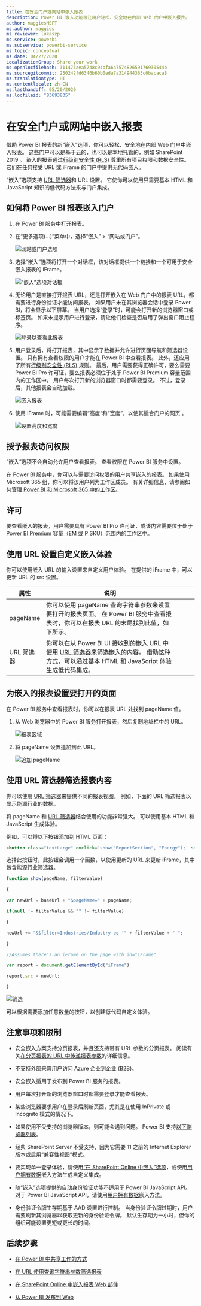 ```yaml
---
title: 在安全门户或网站中嵌入报表
description: Power BI 嵌入功能可让用户轻松、安全地在内部 Web 门户中嵌入报表。
author: maggiesMSFT
ms.author: maggies
ms.reviewer: lukaszp
ms.service: powerbi
ms.subservice: powerbi-service
ms.topic: conceptual
ms.date: 04/27/2020
LocalizationGroup: Share your work
ms.openlocfilehash: 311473aea5748c94bfa6a757482659176930544b
ms.sourcegitcommit: 250242fd6346b60b0eda7a314944363c0bacaca8
ms.translationtype: HT
ms.contentlocale: zh-CN
ms.lasthandoff: 05/20/2020
ms.locfileid: "83693835"
---
```

# <a name="embed-a-report-in-a-secure-portal-or-website"></a>在安全门户或网站中嵌入报表

借助 Power BI 报表的新“嵌入”选项，你可以轻松、安全地在内部 Web 门户中嵌入报表。 这些门户可以是基于云的，也可以是本地托管的，例如 SharePoint 2019 。 嵌入的报表通过[行级别安全性 (RLS)](../admin/service-admin-rls.md) 尊重所有项目权限和数据安全性。 它们在任何接受 URL 或 iFrame 的门户中提供无代码嵌入。 

“嵌入”选项支持 [URL 筛选器](service-url-filters.md)和 URL 设置。 它使你可以使用只需要基本 HTML 和 JavaScript 知识的低代码方法来与门户集成。

## <a name="how-to-embed-power-bi-reports-into-portals"></a>如何将 Power BI 报表嵌入门户

1. 在 Power BI 服务中打开报表。

2. 在“更多选项(...)”菜单中，选择“嵌入” >  “网站或门户”。

    ![网站或门户选项](media/service-embed-secure/power-bi-more-options-website.png)

2. 选择“嵌入”选项将打开一个对话框，该对话框提供一个链接和一个可用于安全嵌入报表的 iFrame。

    ![“嵌入”选项对话框](media/service-embed-secure/secure-embed-code-dialog.png)

3. 无论用户是直接打开报表 URL，还是打开嵌入在 Web 门户中的报表 URL，都需要进行身份验证才能访问报表。 如果用户未在其浏览器会话中登录 Power BI，将会显示以下屏幕。 当用户选择“登录”时，可能会打开新的浏览器窗口或标签页。 如果未提示用户进行登录，请让他们检查是否启用了弹出窗口阻止程序。

    ![登录以查看此报表](media/service-embed-secure/secure-embed-sign-in.png)

4. 用户登录后，将打开报表，其中显示了数据并允许进行页面导航和筛选器设置。 只有拥有查看权限的用户才能在 Power BI 中查看报表。 此外，还应用了所有[行级别安全性 (RLS)](../admin/service-admin-rls.md) 规则。 最后，用户需要获得正确许可，要么需要 Power BI Pro 许可证，要么报表必须位于处于 Power BI Premium 容量范围内的工作区中。 用户每次打开新的浏览器窗口时都需要登录。 不过，登录后，其他报表会自动加载。

    ![嵌入报表](media/service-embed-secure/secure-embed-report.png)

5. 使用 iFrame 时，可能需要编辑“高度”和“宽度”，以使其适合门户的网页 。

    ![设置高度和宽度](media/service-embed-secure/secure-embed-size.png)

## <a name="granting-report-access"></a>授予报表访问权限

“嵌入”选项不会自动允许用户查看报表。 查看权限在 Power BI 服务中设置。

在 Power BI 服务中，你可以与需要访问权限的用户共享嵌入的报表。 如果使用 Microsoft 365 组，你可以将该用户列为工作区成员。 有关详细信息，请参阅如何[管理 Power BI 和 Microsoft 365 中的工作区](service-manage-app-workspace-in-power-bi-and-office-365.md)。

## <a name="licensing"></a>许可

要查看嵌入的报表，用户需要具有 Power BI Pro 许可证，或该内容需要位于处于 [Power BI Premium 容量（EM 或 P SKU）](../admin/service-admin-premium-purchase.md)范围内的工作区中。

## <a name="customize-your-embed-experience-using-url-settings"></a>使用 URL 设置自定义嵌入体验

你可以使用嵌入 URL 的输入设置来自定义用户体验。 在提供的 iFrame 中，可以更新 URL 的 src 设置。

| 属性  | 说明  |  |  |  |
|--------------|-----------------------------------------------------------------------------------------------------------------------------------------------------------------------------------------------------------------------|---|---|---|
| pageName  | 你可以使用 pageName 查询字符串参数来设置要打开的报表页面。 在 Power BI 服务中查看报表时，你可以在报表 URL 的末尾找到此值，如下所示。 |  |  |  |
| URL 筛选器  | 你可以在从 Power BI UI 接收到的嵌入 URL 中使用 [URL 筛选器](service-url-filters.md)来筛选嵌入的内容。 借助这种方式，可以通过基本 HTML 和 JavaScript 体验生成低代码集成。  |  |  |  |

## <a name="set-which-page-opens-for-an-embedded-report"></a>为嵌入的报表设置要打开的页面 

在 Power BI 服务中查看报表时，你可以在报表 URL 处找到 pageName 值。

1. 从 Web 浏览器中的 Power BI 服务打开报表，然后复制地址栏中的 URL。

    ![报表区域](media/service-embed-secure/secure-embed-report-section.png)

2. 将 pageName 设置追加到此 URL。

    ![追加 pageName](media/service-embed-secure/secure-embed-append-page-name.png)

## <a name="filter-report-content-using-url-filters"></a>使用 URL 筛选器筛选报表内容 

你可以使用 [URL 筛选器](service-url-filters.md)来提供不同的报表视图。 例如，下面的 URL 筛选报表以显示能源行业的数据。

将 pageName 和 [URL 筛选器](service-url-filters.md)结合使用的功能非常强大。 可以使用基本 HTML 和 JavaScript 生成体验。

例如，可以将以下按钮添加到 HTML 页面：

```html
<button class="textLarge" onclick='show("ReportSection", "Energy");' style="display: inline-block;">Show Energy</button>
```

选择此按钮时，此按钮会调用一个函数，以使用更新的 URL 来更新 iFrame，其中包含能源行业筛选器。

```javascript
function show(pageName, filterValue)

{

var newUrl = baseUrl + "&pageName=" + pageName;

if(null != filterValue && "" != filterValue)

{

newUrl += "&$filter=Industries/Industry eq '" + filterValue + "'";

}

//Assumes there's an iFrame on the page with id="iFrame"

var report = document.getElementById("iFrame")

report.src = newUrl;

}
```

![筛选](media/service-embed-secure/secure-embed-filter.png)

可以根据需要添加任意数量的按钮，以创建低代码自定义体验。 

## <a name="considerations-and-limitations"></a>注意事项和限制

* 安全嵌入方案支持分页报表，并且还支持带有 URL 参数的分页报表。 阅读有关[在分页报表的 URL 中传递报表参数](../paginated-reports/report-builder-url-pass-parameters.md)的详细信息。

* 不支持外部来宾用户访问 Azure 企业到企业 (B2B)。

* 安全嵌入适用于发布到 Power BI 服务的报表。

* 用户每次打开新的浏览器窗口时都需要登录才能查看报表。

* 某些浏览器要求用户在登录后刷新页面，尤其是在使用 InPrivate 或 Incognito 模式的情况下。

* 如果使用不受支持的浏览器版本，则可能会遇到问题。 Power BI 支持[以下浏览器列表](../fundamentals/power-bi-browsers.md)。

* 经典 SharePoint Server 不受支持，因为它需要 11 之前的 Internet Explorer 版本或启用“兼容性视图”模式。

* 要实现单一登录体验，请使用[“在 SharePoint Online 中嵌入”选项](service-embed-report-spo.md)，或使用[用户拥有数据](../developer/embedded/embed-sample-for-your-organization.md)嵌入方法生成自定义集成。 

* 随“嵌入”选项提供的自动身份验证功能不适用于 Power BI JavaScript API。 对于 Power BI JavaScript API，请使用[用户拥有数据](../developer/embedded/embed-sample-for-your-organization.md)嵌入方法。 

* 身份验证令牌生存期基于 AAD 设置进行控制。 当身份验证令牌过期时，用户需要刷新其浏览器以获取更新的身份验证令牌。 默认生存期为一小时，但你的组织可能设置更短或更长的时间。

## <a name="next-steps"></a>后续步骤

* [在 Power BI 中共享工作的方式](service-how-to-collaborate-distribute-dashboards-reports.md)

* [在 URL 使用查询字符串参数筛选报表](service-url-filters.md)

* [在 SharePoint Online 中嵌入报表 Web 部件](service-embed-report-spo.md)

* [从 Power BI 发布到 Web](service-publish-to-web.md)
